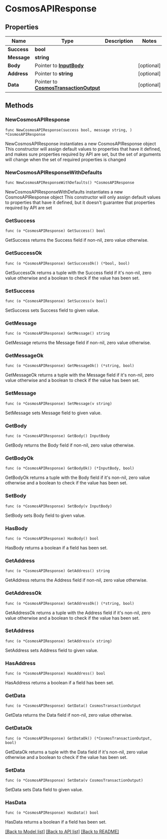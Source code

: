 # CosmosAPIResponse

## Properties

| Name        | Type                                                                 | Description | Notes       |
| ----------- | -------------------------------------------------------------------- | ----------- | ----------- |
| **Success** | **bool**                                                             |             |             |
| **Message** | **string**                                                           |             |             |
| **Body**    | Pointer to [**InputBody**](inputbody.md)                             |             | \[optional] |
| **Address** | Pointer to **string**                                                |             | \[optional] |
| **Data**    | Pointer to [**CosmosTransactionOutput**](cosmostransactionoutput.md) |             | \[optional] |

## Methods

### NewCosmosAPIResponse

`func NewCosmosAPIResponse(success bool, message string, ) *CosmosAPIResponse`

NewCosmosAPIResponse instantiates a new CosmosAPIResponse object This constructor will assign default values to properties that have it defined, and makes sure properties required by API are set, but the set of arguments will change when the set of required properties is changed

### NewCosmosAPIResponseWithDefaults

`func NewCosmosAPIResponseWithDefaults() *CosmosAPIResponse`

NewCosmosAPIResponseWithDefaults instantiates a new CosmosAPIResponse object This constructor will only assign default values to properties that have it defined, but it doesn't guarantee that properties required by API are set

### GetSuccess

`func (o *CosmosAPIResponse) GetSuccess() bool`

GetSuccess returns the Success field if non-nil, zero value otherwise.

### GetSuccessOk

`func (o *CosmosAPIResponse) GetSuccessOk() (*bool, bool)`

GetSuccessOk returns a tuple with the Success field if it's non-nil, zero value otherwise and a boolean to check if the value has been set.

### SetSuccess

`func (o *CosmosAPIResponse) SetSuccess(v bool)`

SetSuccess sets Success field to given value.

### GetMessage

`func (o *CosmosAPIResponse) GetMessage() string`

GetMessage returns the Message field if non-nil, zero value otherwise.

### GetMessageOk

`func (o *CosmosAPIResponse) GetMessageOk() (*string, bool)`

GetMessageOk returns a tuple with the Message field if it's non-nil, zero value otherwise and a boolean to check if the value has been set.

### SetMessage

`func (o *CosmosAPIResponse) SetMessage(v string)`

SetMessage sets Message field to given value.

### GetBody

`func (o *CosmosAPIResponse) GetBody() InputBody`

GetBody returns the Body field if non-nil, zero value otherwise.

### GetBodyOk

`func (o *CosmosAPIResponse) GetBodyOk() (*InputBody, bool)`

GetBodyOk returns a tuple with the Body field if it's non-nil, zero value otherwise and a boolean to check if the value has been set.

### SetBody

`func (o *CosmosAPIResponse) SetBody(v InputBody)`

SetBody sets Body field to given value.

### HasBody

`func (o *CosmosAPIResponse) HasBody() bool`

HasBody returns a boolean if a field has been set.

### GetAddress

`func (o *CosmosAPIResponse) GetAddress() string`

GetAddress returns the Address field if non-nil, zero value otherwise.

### GetAddressOk

`func (o *CosmosAPIResponse) GetAddressOk() (*string, bool)`

GetAddressOk returns a tuple with the Address field if it's non-nil, zero value otherwise and a boolean to check if the value has been set.

### SetAddress

`func (o *CosmosAPIResponse) SetAddress(v string)`

SetAddress sets Address field to given value.

### HasAddress

`func (o *CosmosAPIResponse) HasAddress() bool`

HasAddress returns a boolean if a field has been set.

### GetData

`func (o *CosmosAPIResponse) GetData() CosmosTransactionOutput`

GetData returns the Data field if non-nil, zero value otherwise.

### GetDataOk

`func (o *CosmosAPIResponse) GetDataOk() (*CosmosTransactionOutput, bool)`

GetDataOk returns a tuple with the Data field if it's non-nil, zero value otherwise and a boolean to check if the value has been set.

### SetData

`func (o *CosmosAPIResponse) SetData(v CosmosTransactionOutput)`

SetData sets Data field to given value.

### HasData

`func (o *CosmosAPIResponse) HasData() bool`

HasData returns a boolean if a field has been set.

[\[Back to Model list\]](./#documentation-for-models) [\[Back to API list\]](./#documentation-for-api-endpoints) [\[Back to README\]](./)

